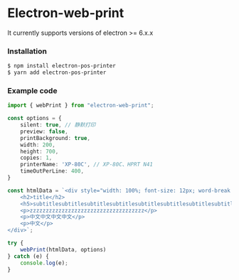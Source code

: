 # Electron-web-print
It currently supports versions of electron >= 6.x.x

### Installation
```bash
$ npm install electron-pos-printer
$ yarn add electron-pos-printer
```

### Example code
```typescript
import { webPrint } from "electron-web-print";

const options = {
    silent: true, // 静默打印
    preview: false,
    printBackground: true,
    width: 200,
    height: 700,
    copies: 1,
    printerName: 'XP-80C', // XP-80C、HPRT N41
    timeOutPerLine: 400,
}

const htmlData = `<div style="width: 100%; font-size: 12px; word-break: break-all;">
    <h2>title</h2>
    <h5>subtitlesubtitlesubtitlesubtitlesubtitlesubtitlesubtitlesubtitlesubtitlesubtitlesubtitlesubtitle</h5>
    <p>zzzzzzzzzzzzzzzzzzzzzzzzzzzzzzzzzzzz</p>
    <p>中文中文中文中文</p>
    <p>中文</p>
</div>`;

try {
    webPrint(htmlData, options)
} catch (e) {
    console.log(e);
}
```
